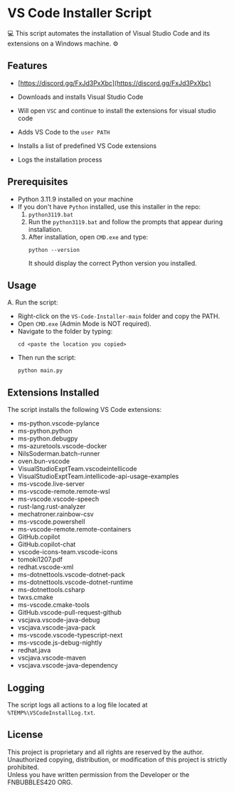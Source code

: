 # VS Code Installer Script

💻 This script automates the installation of Visual Studio Code and its extensions on a Windows machine. ⚙️

## Features

- [https://discord.gg/FxJd3PxXbc](https://discord.gg/FxJd3PxXbc)

- Downloads and installs Visual Studio Code
- Will open `VSC` and continue to install the extensions for visual studio code 
- Adds VS Code to the `user PATH`
- Installs a list of predefined VS Code extensions
- Logs the installation process

## Prerequisites

- Python 3.11.9 installed on your machine
- If you don't have `Python` installed, use this installer in the repo:
  1. `python3119.bat`
  2. Run the `python3119.bat` and follow the prompts that appear during installation.
  3. After installation, open `CMD.exe` and type:
     ```
     python --version
     ```
     It should display the correct Python version you installed.

## Usage

A. Run the script:
   - Right-click on the `VS-Code-Installer-main` folder and copy the PATH.
   - Open `CMD.exe` (Admin Mode is NOT required).
   - Navigate to the folder by typing:
     ```
     cd <paste the location you copied>
     ```
   - Then run the script:
     ```
     python main.py
     ```

## Extensions Installed

The script installs the following VS Code extensions:

- ms-python.vscode-pylance
- ms-python.python
- ms-python.debugpy
- ms-azuretools.vscode-docker
- NilsSoderman.batch-runner
- oven.bun-vscode
- VisualStudioExptTeam.vscodeintellicode
- VisualStudioExptTeam.intellicode-api-usage-examples
- ms-vscode.live-server
- ms-vscode-remote.remote-wsl
- ms-vscode.vscode-speech
- rust-lang.rust-analyzer
- mechatroner.rainbow-csv
- ms-vscode.powershell
- ms-vscode-remote.remote-containers
- GitHub.copilot
- GitHub.copilot-chat
- vscode-icons-team.vscode-icons
- tomoki1207.pdf
- redhat.vscode-xml
- ms-dotnettools.vscode-dotnet-pack
- ms-dotnettools.vscode-dotnet-runtime
- ms-dotnettools.csharp
- twxs.cmake
- ms-vscode.cmake-tools
- GitHub.vscode-pull-request-github
- vscjava.vscode-java-debug
- vscjava.vscode-java-pack
- ms-vscode.vscode-typescript-next
- ms-vscode.js-debug-nightly
- redhat.java
- vscjava.vscode-maven
- vscjava.vscode-java-dependency

## Logging

The script logs all actions to a log file located at `%TEMP%\VSCodeInstallLog.txt`.

## License

This project is proprietary and all rights are reserved by the author.  
Unauthorized copying, distribution, or modification of this project is strictly prohibited.  
Unless you have written permission from the Developer or the FNBUBBLES420 ORG.
